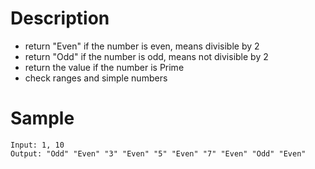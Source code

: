# Description

* return "Even" if the number is even, means divisible by 2
* return "Odd" if the number is odd, means not divisible by 2
* return the value if the number is Prime
* check ranges and simple numbers

# Sample
```
Input: 1, 10 
Output: "Odd" "Even" "3" "Even" "5" "Even" "7" "Even" "Odd" "Even"
```
